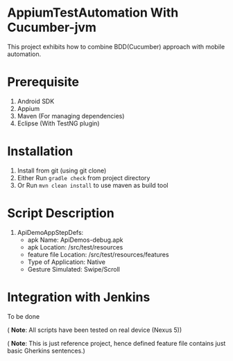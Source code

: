 AppiumTestAutomation With Cucumber-jvm
====================

This project exhibits how to combine BDD(Cucumber) approach with mobile automation. 

Prerequisite
=====================
1. Android SDK
2. Appium
3. Maven (For managing dependencies)
4. Eclipse (With TestNG plugin)

Installation
=====================
1. Install from git (using git clone)
2. Either Run `gradle check` from project directory
2. Or Run `mvn clean install` to use maven as build tool

Script Description
=====================
1. ApiDemoAppStepDefs:
	* apk Name: ApiDemos-debug.apk
	* apk Location: /src/test/resources
	* feature file Location: /src/test/resources/features
	* Type of Application: Native
	* Gesture Simulated: Swipe/Scroll
	
Integration with Jenkins
=====================
To be done

( **Note**: All scripts have been tested on real device (Nexus 5))

( **Note**: This is just reference project, hence defined feature file contains just basic Gherkins sentences.)
